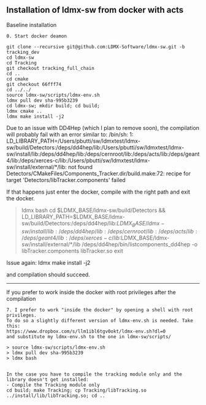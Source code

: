 Installation of ldmx-sw from docker with acts
---------------------------------------------

Baseline installation

    0. Start docker deamon 
```   
git clone --recursive git@github.com:LDMX-Software/ldmx-sw.git -b tracking_dev
cd ldmx-sw
cd Tracking
git checkout tracking_full_chain
cd ..
cd cmake
git checkout 66fff74
cd ../../
source ldmx-sw/scripts/ldmx-env.sh
ldmx pull dev sha-995b3239
cd ldmx-sw; mkdir build; cd build;
ldmx cmake ..
ldmx make install -j2
```

Due to an issue with DD4Hep (which I plan to remove soon), the compilation will probably fail with an error similar to:
/bin/sh: 1: LD_LIBRARY_PATH=/Users/pbutti/sw/ldmxtest/ldmx-sw/build/Detectors:/deps/dd4hep/lib:/Users/pbutti/sw/ldmxtest/ldmx-sw/install/lib:/deps/dd4hep/lib:/deps/cernroot/lib:/deps/acts/lib:/deps/geant4/lib:/deps/xerces-c/lib:/Users/pbutti/sw/ldmxtest/ldmx-sw/install/external/*/lib: not found
Detectors/CMakeFiles/Components_Tracker.dir/build.make:72: recipe for target 'Detectors/libTracker.components' failed

If that happens just enter the docker, compile with the right path and exit the docker.
> ldmx bash
> cd $LDMX_BASE/ldmx-sw/build/Detectors && LD_LIBRARY_PATH=$LDMX_BASE/ldmx-sw/build/Detectors:/deps/dd4hep/lib:$LDMX_BASE/ldmx-sw/install/lib:/deps/dd4hep/lib:/deps/cernroot/lib:/deps/acts/lib:/deps/geant4/lib:/deps/xerces-c/lib:$LDMX_BASE/ldmx-sw/install/external/*/lib /deps/dd4hep/bin/listcomponents_dd4hep -o libTracker.components libTracker.so
> exit

Issue again:
ldmx make install -j2

and compilation should succeed. 
    

----------------------------------

If you prefer to work inside the docker with root privileges after the compilation
    
    7. I prefer to work "inside the docker" by opening a shell with root privileges. 
    To do so a slightly different version of ldmx-env.sh is needed. Take this:
    https://www.dropbox.com/s/llm1ibl6tgv0okt/ldmx-env.sh?dl=0    
    and substitute my ldmx-env.sh to the one in ldmx-sw/scripts/

    > source ldmx-sw/scripts/ldmx-env.sh
    > ldmx pull dev sha-995b3239
    > ldmx bash


    In the case you have to compile the tracking module only and the library doesn't get installed:
    - Compile the Tracking module only
    cd build; make Tracking; cp Tracking/libTracking.so ../install/lib/libTracking.so; cd ..




